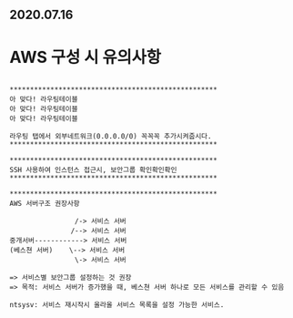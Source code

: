 2020.07.16
-----------

AWS 구성 시 유의사항
================
<pre>
<code>
***************************************************
아 맞다! 라우팅테이블
아 맞다! 라우팅테이블
아 맞다! 라우팅테이블

라우팅 탭에서 외부네트워크(0.0.0.0/0) 꼭꼭꼭 추가시켜줍시다.
***************************************************

***************************************************
SSH 사용하여 인스턴스 접근시, 보안그룹 확인확인확인
***************************************************

***************************************************
AWS 서버구조 권장사항

                /-> 서비스 서버
               /--> 서비스 서버
중개서버------------> 서비스 서버
(베스쳔 서버)    \--> 서비스 서버
                \-> 서비스 서버

=> 서비스별 보안그룹 설정하는 것 권장
=> 목적: 서비스 서버가 증가했을 때, 베스쳔 서버 하나로 모든 서비스를 관리할 수 있음

ntsysv: 서비스 재시작시 올라올 서비스 목록을 설정 가능한 서비스.

</code>
</pre>

